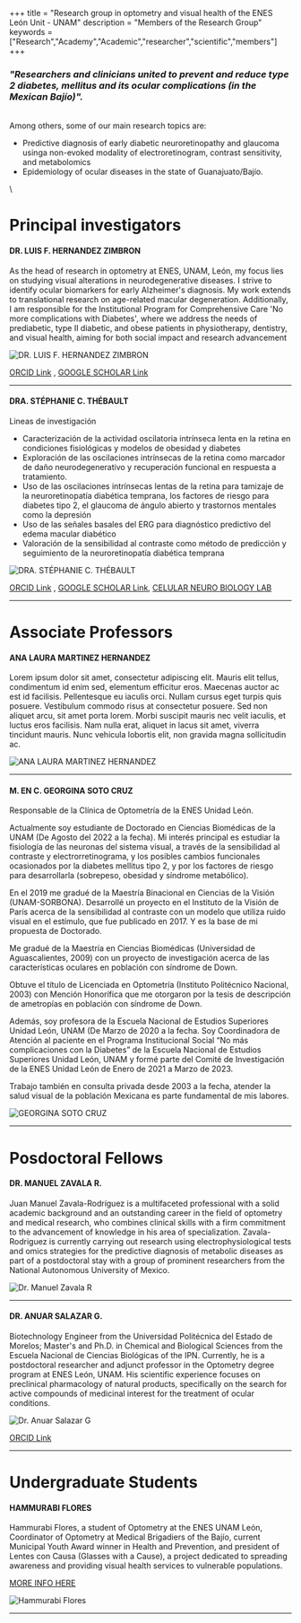 +++
title = "Research group in optometry and visual health of the ENES León Unit - UNAM"
description = "Members of the Research Group"
keywords = ["Research","Academy","Academic","researcher","scientific","members"]
+++

### *"Researchers and clinicians united to prevent and reduce type 2 diabetes, mellitus and its ocular complications (in the Mexican Bajío)".*

\
Among others, some of our main research topics are:

* Predictive diagnosis of early diabetic neuroretinopathy and glaucoma usinga non-evoked modality of electroretinogram, contrast sensitivity, and metabolomics
* Epidemiology of ocular diseases in the state of Guanajuato/Bajío. 

\

# Principal investigators

#### DR. LUIS F. HERNANDEZ ZIMBRON

As the head of research in optometry at ENES, UNAM, León, my focus lies on studying visual alterations in neurodegenerative diseases. I strive to identify ocular biomarkers for early Alzheimer's diagnosis. My work extends to translational research on age-related macular degeneration. Additionally, I am responsible for the Institutional Program for Comprehensive Care 'No more complications with Diabetes', where we address the needs of prediabetic, type II diabetic, and obese patients in physiotherapy, dentistry, and visual health, aiming for both social impact and research advancement

 <!-- ![ORCID](https://static-00.iconduck.com/assets.00/orcid-icon-256x256-o0c2anpv.png) -->

 ![DR. LUIS F. HERNANDEZ ZIMBRON](https://raw.githubusercontent.com/Infratelco/infratelco.github.io/refs/heads/main/public/img/testimonials/LuisCard2.png)

[ORCID Link](https://orcid.org/0000-0002-5098-367X) , 
[GOOGLE SCHOLAR Link](https://scholar.google.com/scholar?hl=es&as_sdt=0%2C5&q=Luis+Fernando+Hernandez+zimbron&btnG=&oq=luis)

---

#### DRA. STÉPHANIE C. THÉBAULT

Lineas de investigación

* Caracterización de la actividad oscilatoria intrínseca lenta en la retina en condiciones fisiológicas y modelos de obesidad y diabetes
* Exploración de las oscilaciones intrínsecas de la retina como marcador de daño neurodegenerativo y recuperación funcional en respuesta a tratamiento.
* Uso de las oscilaciones intrínsecas lentas de la retina para tamizaje de la neuroretinopatía diabética temprana, los factores de riesgo para diabetes tipo 2, el glaucoma de ángulo abierto y trastornos mentales como la depresión
* Uso de las señales basales del ERG para diagnóstico predictivo del edema macular diabético
* Valoración de la sensibilidad al contraste como método de predicción y seguimiento de la neuroretinopatía diabética temprana

![DRA. STÉPHANIE C. THÉBAULT](https://raw.githubusercontent.com/Infratelco/infratelco.github.io/refs/heads/main/public/img/testimonials/StephanieCard1.png)

[ORCID Link](https://orcid.org/0000-0003-3233-282X) , 
[GOOGLE SCHOLAR Link](https://scholar.google.com/citations?user=KVRo_80AAAAJ&hl=fr),
[CELULAR NEURO BIOLOGY LAB](https://inb.unam.mx/index.php/neurobiologia-celular-y-molecular/)


---

# Associate Professors

#### ANA LAURA MARTINEZ HERNANDEZ

Lorem ipsum dolor sit amet, consectetur adipiscing elit. Mauris elit tellus, condimentum id enim sed, elementum efficitur eros. Maecenas auctor ac est id facilisis. Pellentesque eu iaculis orci. Nullam cursus eget turpis quis posuere. Vestibulum commodo risus at consectetur posuere. Sed non aliquet arcu, sit amet porta lorem. Morbi suscipit mauris nec velit iaculis, et luctus eros facilisis. Nam nulla erat, aliquet in lacus sit amet, viverra tincidunt mauris. Nunc vehicula lobortis elit, non gravida magna sollicitudin ac.

![ANA LAURA MARTINEZ HERNANDEZ](https://raw.githubusercontent.com/Infratelco/infratelco.github.io/refs/heads/main/public/img/testimonials/AnaCard1.png)

---

#### M. EN C. GEORGINA SOTO CRUZ 

Responsable de la Clínica de Optometría de la ENES Unidad León.

Actualmente soy estudiante de Doctorado en Ciencias Biomédicas de la UNAM (De Agosto del 2022 a la fecha). Mi interés principal es estudiar la fisiología de las neuronas del sistema visual, a través de la sensibilidad al contraste y electrorretinograma, y los posibles cambios funcionales ocasionados por la diabetes mellitus tipo 2, y por los factores de riesgo para desarrollarla (sobrepeso, obesidad y síndrome metabólico). 

En el 2019 me gradué de la Maestría Binacional en Ciencias de la Visión (UNAM-SORBONA). Desarrollé un proyecto en el Instituto de la Visión de París acerca de la sensibilidad al contraste con un modelo que utiliza ruido visual en el estímulo, que fue publicado en 2017. Y es la base de mi propuesta de Doctorado. 

Me gradué de la Maestría en Ciencias Biomédicas (Universidad de Aguascalientes, 2009) con un proyecto de investigación acerca de las características oculares en población con síndrome de Down. 

Obtuve el título de Licenciada en Optometría (Instituto Politécnico Nacional, 2003) con Mención Honorífica que me otorgaron por la tesis de descripción de ametropías en población con síndrome de Down. 

Además, soy profesora de la Escuela Nacional de Estudios Superiores Unidad León, UNAM (De Marzo de 2020 a la fecha. Soy Coordinadora de Atención al paciente en el Programa Institucional Social “No más complicaciones con la Diabetes” de la Escuela Nacional de Estudios Superiores Unidad León, UNAM y formé parte del Comité de Investigación de la ENES Unidad León de Enero de 2021 a Marzo de 2023. 

Trabajo también en consulta privada desde 2003 a la fecha, atender la salud visual de la población Mexicana es parte fundamental de mis labores.

![GEORGINA SOTO CRUZ](https://raw.githubusercontent.com/Infratelco/infratelco.github.io/refs/heads/main/public/img/testimonials/GeorginaCard1.png)

---

# Posdoctoral Fellows

#### DR. MANUEL ZAVALA R.

Juan Manuel Zavala-Rodríguez is a multifaceted professional with a solid academic background and an outstanding career in the field of optometry and medical research, who combines clinical skills with a firm commitment to the advancement of knowledge in his area of specialization. Zavala-Rodriguez is currently carrying out research using electrophysiological tests and omics strategies for the predictive diagnosis of metabolic diseases as part of a postdoctoral stay with a group of prominent researchers from the National Autonomous University of Mexico.

![Dr. Manuel Zavala R](https://raw.githubusercontent.com/Infratelco/infratelco.github.io/refs/heads/main/public/img/testimonials/ManuelCard1.png)

---

#### DR. ANUAR SALAZAR G.

Biotechnology Engineer from the Universidad Politécnica del Estado de Morelos; Master's and Ph.D. in Chemical and Biological Sciences from the Escuela Nacional de Ciencias Biológicas of the IPN. Currently, he is a postdoctoral researcher and adjunct professor in the Optometry degree program at ENES León, UNAM. His scientific experience focuses on preclinical pharmacology of natural products, specifically on the search for active compounds of medicinal interest for the treatment of ocular conditions.

![Dr. Anuar Salazar G](https://raw.githubusercontent.com/Infratelco/infratelco.github.io/refs/heads/main/public/img/testimonials/AnuarCard1.png)

[ORCID Link](https://orcid.org/0000-0001-9633-6542)

---

# Undergraduate Students

#### HAMMURABI FLORES

Hammurabi Flores, a student of Optometry at the ENES UNAM León, Coordinator of Optometry at Medical Brigadiers of the Bajío, current Municipal  Youth Award winner in Health and Prevention, and president of Lentes con Causa (Glasses with a Cause), a project dedicated to spreading awareness  and providing visual health services to vulnerable populations.

[MORE INFO HERE](https://www.instagram.com/p/Cv09liRO_-A/?igsh=MWlqdHRxYjdkMzY2ZA%3D%3D)

![Hammurabi Flores](https://raw.githubusercontent.com/Infratelco/infratelco.github.io/refs/heads/main/public/img/testimonials/HammurabiCard1.png)

---